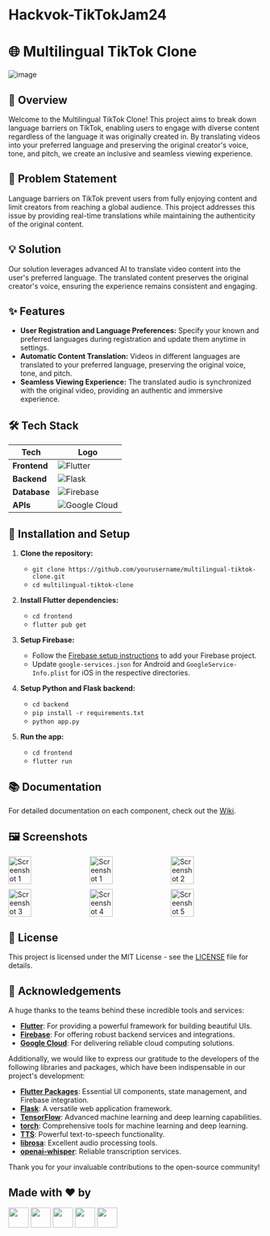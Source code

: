 # Hackvok-TikTokJam24
# 🌐 Multilingual TikTok Clone

![image](https://github.com/aprajita27/Hackvok-TikTokJam24/assets/34093771/6d4f9181-bf9c-4725-96f7-310008655244)


## 📜 Overview
Welcome to the Multilingual TikTok Clone! This project aims to break down language barriers on TikTok, enabling users to engage with diverse content regardless of the language it was originally created in. By translating videos into your preferred language and preserving the original creator's voice, tone, and pitch, we create an inclusive and seamless viewing experience.

## 🚩 Problem Statement
Language barriers on TikTok prevent users from fully enjoying content and limit creators from reaching a global audience. This project addresses this issue by providing real-time translations while maintaining the authenticity of the original content.

## 💡 Solution
Our solution leverages advanced AI to translate video content into the user's preferred language. The translated content preserves the original creator's voice, ensuring the experience remains consistent and engaging.

## ✨ Features
- **User Registration and Language Preferences:** Specify your known and preferred languages during registration and update them anytime in settings.
- **Automatic Content Translation:** Videos in different languages are translated to your preferred language, preserving the original voice, tone, and pitch.
- **Seamless Viewing Experience:** The translated audio is synchronized with the original video, providing an authentic and immersive experience.

## 🛠️ Tech Stack

| Tech          | Logo                                                                                                        |
|---------------|-------------------------------------------------------------------------------------------------------------|
| **Frontend**  | ![Flutter](https://img.shields.io/badge/Flutter-02569B?style=for-the-badge&logo=flutter&logoColor=white)    |
| **Backend**   | ![Flask](https://img.shields.io/badge/Flask-000000?style=for-the-badge&logo=flask&logoColor=white)         |
| **Database**  | ![Firebase](https://img.shields.io/badge/Firebase-FFCA28?style=for-the-badge&logo=firebase&logoColor=white) |
| **APIs**      | ![Google Cloud](https://img.shields.io/badge/Google_Cloud-4285F4?style=for-the-badge&logo=google-cloud&logoColor=white) |


## 🔧 Installation and Setup
1. **Clone the repository:**
   - `git clone https://github.com/yourusername/multilingual-tiktok-clone.git`
   - `cd multilingual-tiktok-clone`

2. **Install Flutter dependencies:**
   - `cd frontend`
   - `flutter pub get`

3. **Setup Firebase:**
   - Follow the [Firebase setup instructions](https://firebase.google.com/docs/flutter/setup) to add your Firebase project.
   - Update `google-services.json` for Android and `GoogleService-Info.plist` for iOS in the respective directories.

4. **Setup Python and Flask backend:**
   - `cd backend`
   - `pip install -r requirements.txt`
   - `python app.py`

5. **Run the app:**
   - `cd frontend`
   - `flutter run`

## 📚 Documentation
For detailed documentation on each component, check out the [Wiki](https://docs.google.com/document/d/1Kra3aAdZKOygQCLC9tNz8IkUq_hFBzAx2dO-9-xhPgc/edit?usp=sharing).


## 🖼️ Screenshots

<div style="display: flex; flex-wrap: wrap; gap: 10px;">
    <img src="https://github.com/aprajita27/Hackvok-TikTokJam24/assets/34093771/d8efce2d-d7e2-46b8-92c9-8397c48736e7" alt="Screenshot 1" style="width: 30%; height: auto;"/>
    <img src="https://github.com/aprajita27/Hackvok-TikTokJam24/assets/34093771/60402f7f-76b3-4d58-b418-493ea053aa41" alt="Screenshot 1" style="width: 30%; height: auto;"/>
    <img src="https://github.com/aprajita27/Hackvok-TikTokJam24/assets/34093771/0cdee0c9-8383-4dbc-8451-ae1feae32552" alt="Screenshot 2" style="width: 30%; height: auto;"/>
    <img src="https://github.com/aprajita27/Hackvok-TikTokJam24/assets/34093771/2a058e3e-745d-482b-ba04-39ab78b5fdf7" alt="Screenshot 3" style="width: 30%; height: auto;"/>
    <img src="https://github.com/aprajita27/Hackvok-TikTokJam24/assets/34093771/7ec9d444-5186-490f-b604-a56c63226e81" alt="Screenshot 4" style="width: 30%; height: auto;"/>
    <img src="https://github.com/aprajita27/Hackvok-TikTokJam24/assets/34093771/9ec714f0-a287-4d7a-8889-84ddd818e820" alt="Screenshot 5" style="width: 30%; height: auto;"/>
</div>

## 📄 License
This project is licensed under the MIT License - see the [LICENSE](https://github.com/yourusername/multilingual-tiktok-clone/blob/main/LICENSE) file for details.

## 🌟 Acknowledgements

A huge thanks to the teams behind these incredible tools and services:

- **[Flutter](https://flutter.dev/)**: For providing a powerful framework for building beautiful UIs.
- **[Firebase](https://firebase.google.com/)**: For offering robust backend services and integrations.
- **[Google Cloud](https://cloud.google.com/)**: For delivering reliable cloud computing solutions.

Additionally, we would like to express our gratitude to the developers of the following libraries and packages, which have been indispensable in our project's development:

- **[Flutter Packages](https://flutter.dev/docs/development/packages-and-plugins/using-packages)**: Essential UI components, state management, and Firebase integration.
- **[Flask](https://flask.palletsprojects.com/)**: A versatile web application framework.
- **[TensorFlow](https://www.tensorflow.org/)**: Advanced machine learning and deep learning capabilities.
- **[torch](https://pytorch.org/)**: Comprehensive tools for machine learning and deep learning.
- **[TTS](https://github.com/coqui-ai/TTS)**: Powerful text-to-speech functionality.
- **[librosa](https://librosa.org/)**: Excellent audio processing tools.
- **[openai-whisper](https://github.com/openai/whisper)**: Reliable transcription services.

Thank you for your invaluable contributions to the open-source community!

## Made with ❤️ by
[<img src="https://github.com/gayatri-p786.png?size=40" width="40">](https://github.com/gayatri-p786)
[<img src="https://github.com/aprajita27.png?size=40" width="40">](https://github.com/aprajita27)
[<img src="https://github.com/prasannasand.png?size=40" width="40">](https://github.com/prasannasand)
[<img src="https://github.com/ncoder23.png?size=40" width="40">](https://github.com/ncoder23)
[<img src="https://github.com/Haaarrrssshhh.png?size=40" width="40">](https://github.com/Haaarrrssshhh)


